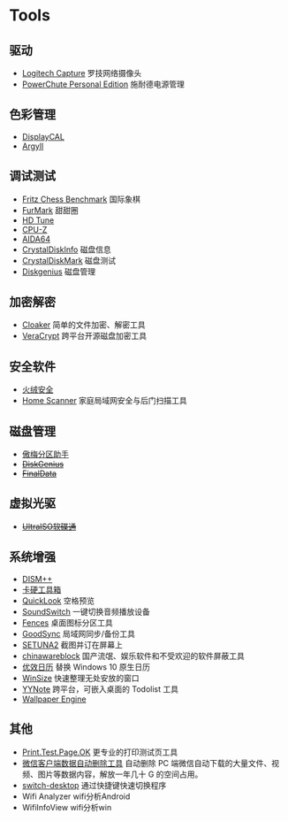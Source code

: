 # Tools

## 驱动

- [Logitech Capture](https://www.logitech.com/zh-cn/software/capture.html) 罗技网络摄像头
- [PowerChute Personal Edition](https://www.apc.com/us/en/download/doc-group-type/120246296111-Software+&+Firmware/?sortByField=Popularity&keyword=PowerChute+Personal+Edition) 施耐德电源管理

## 色彩管理

- [DisplayCAL](https://displaycal.net/)
- [Argyll](http://www.argyllcms.com/downloadwin.html)

## 调试测试

- [Fritz Chess Benchmark](https://www.jens-hartmann.at/Fritzmarks/) 国际象棋
- [FurMark](https://geeks3d.com/furmark/) 甜甜圈
- [HD Tune](https://www.hdtune.com/download.html)
- [CPU-Z](https://www.cpuid.com/softwares/cpu-z.html)
- [AIDA64](https://www.aida64.com/downloads)
- [CrystalDiskInfo](https://crystalmark.info/en/download/) 磁盘信息
- [CrystalDiskMark](https://crystalmark.info/en/download/) 磁盘测试
- [Diskgenius](https://www.diskgenius.cn/download.php) 磁盘管理

## 加密解密

- [Cloaker](https://github.com/spieglt/Cloaker)
简单的文件加密、解密工具
- [VeraCrypt](https://www.veracrypt.fr/en/Home.html)
跨平台开源磁盘加密工具

## 安全软件

- [火绒安全](https://www.huorong.cn/)
- [Home Scanner](https://www.bitdefender.com/solutions/home-scanner.html)
家庭局域网安全与后门扫描工具

## 磁盘管理

- [傲梅分区助手](http://www.disktool.cn/)
- ~~[DiskGenius](http://www.diskgenius.cn/)~~
- ~~[FinalData](http://finaldata.com/)~~

## 虚拟光驱

- ~~[UltraISO软碟通](https://cn.ultraiso.net/)~~

## 系统增强

- [DISM++](https://github.com/Chuyu-Team/Dism-Multi-language/releases)
- [卡硬工具箱](http://www.kbtool.cn/)
- [QuickLook](https://pooi.moe/QuickLook/)
空格预览
- [SoundSwitch](https://soundswitch.aaflalo.me/)
一键切换音频播放设备
- [Fences](https://www.stardock.com/products/fences/)
桌面图标分区工具
- [GoodSync](https://www.goodsync.com/cn)
局域网同步/备份工具
- [SETUNA2](https://github.com/tylearymf/SETUNA2)
截图并订在屏幕上
- [chinawareblock](https://github.com/sharoue/chinawareblock)
国产流氓、娱乐软件和不受欢迎的软件屏蔽工具
- [优效日历](http://www.youxiao.cn/)
替换 Windows 10 原生日历
- [WinSize](https://github.com/dmscode/WinSize)
快速整理无处安放的窗口
- [YYNote](http://www.yynote.cn/)
跨平台，可嵌入桌面的 Todolist 工具
- [Wallpaper Engine](http://store.steampowered.com/app/431960/Wallpaper_Engine/)

## 其他

- [Print.Test.Page.OK](https://www.softwareok.com/?Download=Print.Test.Page.OK)
更专业的打印测试页工具
- [微信客户端数据自动删除工具](https://github.com/blackboxo/CleanMyWechat)
自动删除 PC 端微信自动下载的大量文件、视频、图片等数据内容，解放一年几十 G 的空间占用。
- [switch-desktop](https://github.com/ahkohd/switch-desktop)
通过快捷键快速切换程序
- Wifi Analyzer
wifi分析Android
- WifiInfoView
wifi分析win

